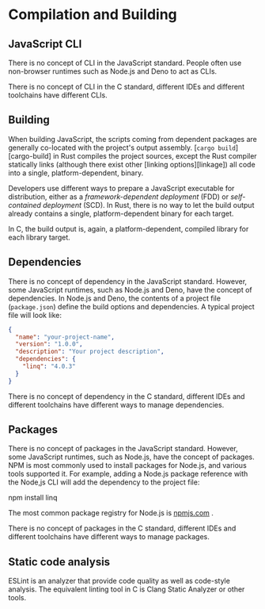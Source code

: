 # Compilation and Building

## JavaScript CLI

There is no concept of CLI in the JavaScript standard. People often use non-browser runtimes such as Node.js and Deno to act as CLIs.

There is no concept of CLI in the C standard, different IDEs and different toolchains have different CLIs.
## Building

When building JavaScript, the scripts coming from dependent packages are generally co-located with the project's output assembly. [`cargo build`][cargo-build] in Rust compiles the project sources, except the Rust compiler statically links (although there exist other [linking options][linkage]) all code into a single, platform-dependent, binary.

Developers use different ways to prepare a JavaScript executable for distribution, either as a _framework-dependent deployment_ (FDD) or _self-contained deployment_ (SCD). In Rust, there is no way to let the build output already contains a single, platform-dependent binary for each target.

In C, the build output is, again, a platform-dependent, compiled library for each library target.

## Dependencies

There is no concept of dependency in the JavaScript standard. However, some JavaScript runtimes, such as Node.js and Deno, have the concept of dependencies. In Node.js and Deno, the contents of a project file (`package.json`) define the build options and dependencies. A typical project file will look like:

```json
{
  "name": "your-project-name",
  "version": "1.0.0",
  "description": "Your project description",
  "dependencies": {
    "linq": "4.0.3"
  }
}
```

There is no concept of dependency in the C standard, different IDEs and different toolchains have different ways to manage dependencies.

## Packages

There is no concept of packages in the JavaScript standard. However, some JavaScript runtimes, such as Node.js, have the concept of packages. NPM is most commonly used to install packages for Node.js, and various tools supported it.
For example, adding a Node.js package reference with the Node,js CLI will add the
dependency to the project file:

  npm install linq

The most common package registry for Node.js is [npmjs.com] .

[npmjs.com]: https://www.npmjs.com/

There is no concept of packages in the C standard, different IDEs and different toolchains have different ways to manage packages.

## Static code analysis

ESLint is an analyzer that provide code quality as well as code-style analysis. The equivalent linting tool in C is Clang Static Analyzer or other tools.